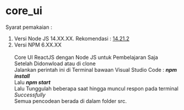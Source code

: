 # core_ui
 Syarat pemakaian : <br>
 1. Versi Node JS 14.XX.XX. Rekomendasi : <a href="https://nodejs.org/es/blog/release/v14.21.2/" title="Klik Link Untuk Buka Halaman Donwload" target="_blank">14.21.2</a> <br>
 2. Versi NPM 6.XX.XX <br><br>
 Core UI ReactJS dengan Node JS untuk Pembelajaran Saja<br>
 Setelah Didonwload atau di clone<br>
 Jalankan perintah ini di Terminal bawaan Visual Studio Code : <b><i>npm install</i></b><br>
 Lalu <b><i>npm start</i></b><br>
 Lalu Tunggulah beberapa saat hingga muncul respon pada terminal <i>Successfully</i><br>
 Semua pencodean berada di dalam folder src.
